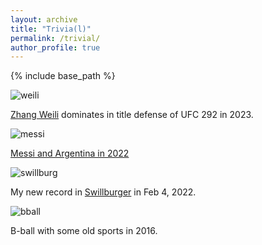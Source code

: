 ```yaml
---
layout: archive
title: "Trivia(l)"
permalink: /trivial/
author_profile: true
---
```


{% include base_path %}



![weili](https://github.com/SteveShelnanMa/SteveShelnanMa.github.io/assets/65184060/08d84ec3-8a3c-4257-9787-a93fdcee990a)

[Zhang Weili](https://en.wikipedia.org/wiki/Zhang_Weili) dominates in title defense of UFC 292 in 2023.


![messi](https://github.com/SteveShelnanMa/SteveShelnanMa.github.io/assets/65184060/730bb196-8a09-4d65-a62d-c78deb20beea)

[Messi and Argentina in 2022](https://www.nytimes.com/2022/12/18/sports/soccer/messi-world-cup-win.html)

![swillburg](https://github.com/SteveShelnanMa/SteveShelnanMa.github.io/assets/65184060/c685777b-cb1a-4092-9088-de8cbc970c26)

My new record in [Swillburger](http://www.theplayhouseroc.com) in Feb 4, 2022.

![bball](https://github.com/SteveShelnanMa/SteveShelnanMa.github.io/assets/65184060/7346b1e4-c756-4597-a277-edf67c3d2337)

B-ball with some old sports in 2016.
